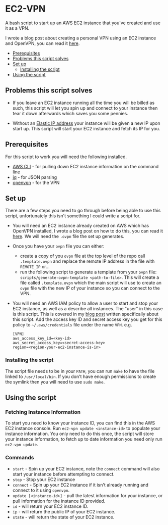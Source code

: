# EC2-VPN

A bash script to start up an AWS EC2 instance that you've created and use it as a VPN.

I wrote a blog post about creating a personal VPN using an EC2 instance and
OpenVPN, you can read it [here](https://skipgibson.dev/2020/03/29/aws-vpn.html).

- [Prerequisites](#prerequisites)
- [Problems this script solves](#problems-this-script-solves)
- [Set up](#set-up)
    - [Installing the script](#installing-the-script)
- [Using the script](#using-the-script)

## Problems this script solves

- If you leave an EC2 instance running all the time you will be billed as such,
  this script will let you spin up and connect to your instance then tear it
  down afterwards which saves you some pennies.

- Without an [Elastic IP
  address](https://aws.amazon.com/premiumsupport/knowledge-center/intro-elastic-ip-addresses/)
  your instance will be given a new IP upon start up. This script will start
  your EC2 instance and fetch its IP for you.

## Prerequisites

For this script to work you will need the following installed.

- [AWS
  CLI](https://docs.aws.amazon.com/cli/latest/userguide/cli-chap-install.html) -
  for pulling down EC2 instance information on the command line
- [jq](https://stedolan.github.io/jq/download/) - for JSON parsing
- [openvpn](https://openvpn.net/) - for the VPN

## Set up

There are a few steps you need to go through before being able to use this
script, unfortunately this isn't something I could write a script for.

- You will need an EC2 instance already created on AWS which has OpenVPN
  installed, I wrote a blog post on
  how to do this, you can read it
  [here](https://skipgibson.dev/2020/03/29/aws-vpn.html). We will need the
  `.ovpn` file the set up generates.
- Once you have your `ovpn` file you can either:
  - create a copy of you `ovpn` file at the top level of the repo call
    `.template.ovpn` and replace the remote IP address in the file with
    `REMOTE_IP` or...
  - run the following script to generate a template from your `ovpn` file:
    `scripts/generate-ovpn-template <path-to-file>`.  This will create a file
    called `.template.ovpn` which the main script will use to create an `ovpn`
    file with the new IP of your instance so you can connect to the VPN.
- You will need an AWS IAM policy to allow a user to start and stop your EC2
  instance, as well as a describe all instances. The "user" in this case is this
  script. This is covered in my [blog post](????????????????) written
  specifically about this script. Add the access key ID and secret access key
  you get for this policy to `~/.aws/credentials` file under the name `VPN`.
  e.g.

  ```
  [VPN]
  aws_access_key_id=<key-id>
  aws_secret_access_key=<secret-access-key>
  region=<region-your-ec2-instance-is-in>
  ```

### Installing the script

The script file needs to be in your `PATH`, you can run `make` to have the file
linked to `/usr/local/bin`. If you don't have enough permissions to create the
symlink then you will need to use `sudo make`.

## Using the script

### Fetching Instance Information

To start you need to know your instance ID, you can find this in the AWS EC2
instance console. Run `ec2-vpn update <instance-id>` to populate your instance
information. You only need to do this once, the script will store your instance
information, to fetch up to date information you need only run `ec2-vpn update`.

### Commands

- `start` - Spin up your EC2 instance, note the `connect` command will also
  start your instance before attempting to connect.
- `stop` - Stop your EC2 instance
- `connect` - Spin up your EC2 instance if it isn't already running and connect
  to it using `openvpn`.
- `update [<instance-id>]` - pull the latest information for your instance, or
  pull information for the instance ID provided.
- `id` - will return your EC2 instance ID.
- `ip` - will return the public IP of your EC2 instance.
- `state` - will return the state of your EC2 instance.


